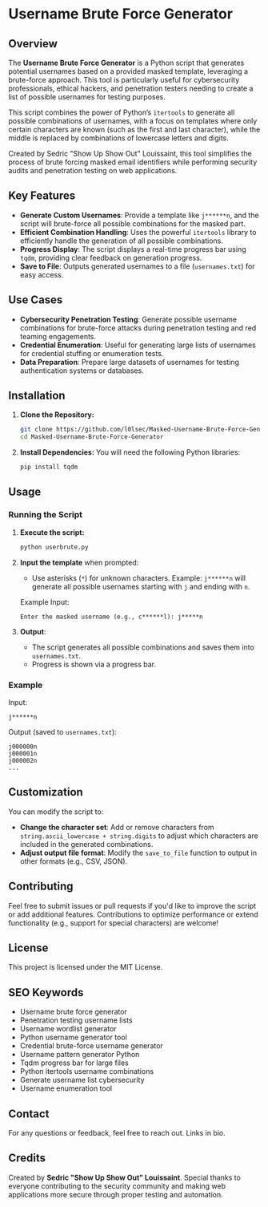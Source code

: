 # Username Brute Force Generator

## Overview

The **Username Brute Force Generator** is a Python script that generates potential usernames based on a provided masked template, leveraging a brute-force approach. This tool is particularly useful for cybersecurity professionals, ethical hackers, and penetration testers needing to create a list of possible usernames for testing purposes.

This script combines the power of Python’s `itertools` to generate all possible combinations of usernames, with a focus on templates where only certain characters are known (such as the first and last character), while the middle is replaced by combinations of lowercase letters and digits.

Created by Sedric "Show Up Show Out" Louissaint, this tool simplifies the process of brute forcing masked email identifiers while performing security audits and penetration testing on web applications.


## Key Features

- **Generate Custom Usernames**: Provide a template like `j******n`, and the script will brute-force all possible combinations for the masked part.
- **Efficient Combination Handling**: Uses the powerful `itertools` library to efficiently handle the generation of all possible combinations.
- **Progress Display**: The script displays a real-time progress bar using `tqdm`, providing clear feedback on generation progress.
- **Save to File**: Outputs generated usernames to a file (`usernames.txt`) for easy access.

## Use Cases

- **Cybersecurity Penetration Testing**: Generate possible username combinations for brute-force attacks during penetration testing and red teaming engagements.
- **Credential Enumeration**: Useful for generating large lists of usernames for credential stuffing or enumeration tests.
- **Data Preparation**: Prepare large datasets of usernames for testing authentication systems or databases.
  
## Installation

1. **Clone the Repository:**
    ```bash
    git clone https://github.com/l0lsec/Masked-Username-Brute-Force-Generator.git
    cd Masked-Username-Brute-Force-Generator
    ```

2. **Install Dependencies:**
    You will need the following Python libraries:
    ```bash
    pip install tqdm
    ```

## Usage

### Running the Script

1. **Execute the script:**
   ```bash
   python userbrute.py
   ```

2. **Input the template** when prompted:
   - Use asterisks (`*`) for unknown characters. Example: `j******n` will generate all possible usernames starting with `j` and ending with `n`.
   
   Example Input:
   ```
   Enter the masked username (e.g., c******l): j*****n
   ```

3. **Output**:
   - The script generates all possible combinations and saves them into `usernames.txt`.
   - Progress is shown via a progress bar.

### Example
Input:
```
j******n
```

Output (saved to `usernames.txt`):
```
j000000n
j000001n
j000002n
...
```

## Customization

You can modify the script to:
- **Change the character set**: Add or remove characters from `string.ascii_lowercase + string.digits` to adjust which characters are included in the generated combinations.
- **Adjust output file format**: Modify the `save_to_file` function to output in other formats (e.g., CSV, JSON).

## Contributing

Feel free to submit issues or pull requests if you'd like to improve the script or add additional features. Contributions to optimize performance or extend functionality (e.g., support for special characters) are welcome!

## License

This project is licensed under the MIT License.

## SEO Keywords

- Username brute force generator
- Penetration testing username lists
- Username wordlist generator
- Python username generator tool
- Credential brute-force username generator
- Username pattern generator Python
- Tqdm progress bar for large files
- Python itertools username combinations
- Generate username list cybersecurity
- Username enumeration tool

## Contact

For any questions or feedback, feel free to reach out. Links in bio.

## Credits

Created by **Sedric "Show Up Show Out" Louissaint**. Special thanks to everyone contributing to the security community and making web applications more secure through proper testing and automation.

